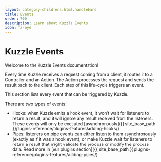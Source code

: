 ```yaml
---
layout: category-childrens.html.handlebars
title: Events
order: 700
description: Learn about Kuzzle Events
icon: fa-eye
---
```


# Kuzzle Events

Welcome to the Kuzzle Events documentation!

Every time Kuzzle receives a request coming from a client, it routes it to a Controller and an Action. The Action processes the request and sends the result back to the client. Each step of this life-cycle triggers an event. 

This section lists every event that can be triggered by Kuzzle.

There are two types of events:

* Hooks: when Kuzzle emits a hook event, it won't wait for listeners to return a result, and it will ignore any result received from the listeners. These events will only be executed [asynchronously]({{ site_base_path }}plugins-reference/plugins-features/adding-hooks/)
* Pipes: listeners on pipe events can either listen to them asynchronously (exactly as if it was a hook event), or make Kuzzle wait for listeners to return a result that might validate the process or modify the process data. Read more in [our plugins section]({{ site_base_path }}plugins-reference/plugins-features/adding-pipes/)
